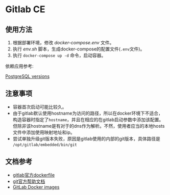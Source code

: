 # Gitlab CE

## 使用方法

1. 根据部署环境，修改 _docker-compose.env_ 文件。
2. 执行 _env.sh_ 脚本，生成docker-compose的配置文件(`.env`文件)。
3. 执行 `docker-compose up -d` 命令，启动容器。

依赖应用参考:

[PostgreSQL versions](https://docs.gitlab.com/omnibus/package-information/postgresql_versions.html)

## 注意事项

* 容器首次启动可能比较久。
* 由于gitlab默认使用hostname为访问的路径，所以在docker环境下不适合，构造容器时指定了`hostname`，并且在相应的在gitlab启动参数中添加该配置。但除非该hostname是有对于的dns作为解析。不然，使用者应当的本地hosts文件中添加使用映射地址和ip。
* 尝试单独升级git版本失败，原因是gitlab使用的内部的git版本，具体路径是 `/opt/gitlab/embedded/bin/git`

## 文档参考

* [gitlab官方dockerfile](https://hub.docker.com/r/gitlab/gitlab-ce/~/dockerfile/)
* [git官方帮助文档](https://about.gitlab.com/getting-help/)
* [GitLab Docker images](https://docs.gitlab.com/13.7/omnibus/docker/README.html)


